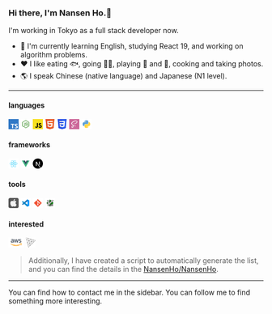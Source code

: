 ### Hi there, I'm **Nansen Ho**.👋

I'm working in Tokyo as a full stack developer now.

- :seedling: I'm currently learning English, studying React 19, and working on algorithm problems.
- :hearts: I like eating :fish:, going :biking_man:, playing :ping_pong: and :badminton:, cooking and taking photos.
- :earth_americas: I speak Chinese (native language) and Japanese (N1 level).

---

#### languages

<code><img height="20" src="assets/svgs/typescript.svg" alt="typescript"/></code>
<code><img height="20" src="assets/svgs/nodejs.svg" alt="nodejs"/></code>
<code><img height="20" src="assets/svgs/javascript.svg" alt="javascript"/></code>
<code><img height="20" src="assets/svgs/html5.svg" alt="html5"/></code>
<code><img height="20" src="assets/svgs/css3.svg" alt="css3"/></code>
<code><img height="20" src="assets/svgs/sass.svg" alt="sass"/></code>
<code><img height="20" src="assets/svgs/python.svg" alt="python"/></code>

#### frameworks

<code><img height="20" src="assets/svgs/react.svg" alt="react"/></code>
<code><img height="20" src="assets/svgs/vue.svg" alt="vue"/></code>
<code><img height="20" src="assets/svgs/nextjs.svg" alt="nextjs"/></code>

#### tools

<code><img height="20" src="assets/svgs/macos.svg" alt="macos"/></code>
<code><img height="20" src="assets/svgs/visual-studio-code.svg" alt="visual-studio-code"/></code>
<code><img height="20" src="assets/svgs/git.svg" alt="git"/></code>
<code><img height="20" src="assets/svgs/vim.svg" alt="vim"/></code>

#### interested

<code><img height="20" src="assets/svgs/aws.svg" alt="aws"/></code>
<code><img height="20" src="assets/svgs/threejs.svg" alt="threejs"/></code>

> Additionally, I have created a script to automatically generate the list, and you can find the details in the [NansenHo/NansenHo](https://github.com/NansenHo/NansenHo).

---

You can find how to contact me in the sidebar. You can follow me to find something more interesting.
